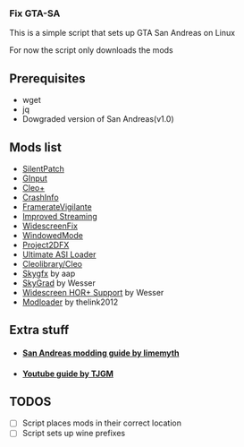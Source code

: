 ### Fix GTA-SA

This is a simple script that sets up GTA San Andreas on Linux

For now the script only downloads the mods

## Prerequisites

- wget
- jq
- Dowgraded version of San Andreas(v1.0)

## Mods list

- [SilentPatch](https://cookieplmonster.github.io/mods/gta-sa/#silentpatch)
- [GInput](https://cookieplmonster.github.io/mods/gta-sa/#ginput)
- [Cleo+](https://www.mixmods.com.br/2023/10/cleoplus/)
- [CrashInfo](https://www.mixmods.com.br/2022/09/crashinfo/)
- [FramerateVigilante](https://www.mixmods.com.br/2022/08/iii-vc-sa-framerate-vigilante/)
- [Improved Streaming](https://www.mixmods.com.br/2022/04/improved-streaming/)
- [WidescreenFix](https://github.com/ThirteenAG/WidescreenFixesPack/releases/tag/gtasa)
- [WindowedMode](https://github.com/ThirteenAG/III.VC.SA.WindowedMode)
- [Project2DFX](https://github.com/ThirteenAG/III.VC.SA.IV.Project2DFX/releases/tag/gtasa)
- [Ultimate ASI Loader](https://github.com/ThirteenAG/Ultimate-ASI-Loader)
- [Cleolibrary/Cleo](https://github.com/cleolibrary/CLEO4)
- [Skygfx](https://github.com/aap/skygfx) by aap
- [SkyGrad](https://www.mixmods.com.br/2020/01/skygrad-sky-gradient-fix-corrigir-linhas-no-ceu/) by Wesser
- [Widescreen HOR+ Support](https://www.gtagarage.com/mods/show.php?id=25380) by Wesser
- [Modloader](https://github.com/thelink2012/modloader) by thelink2012

## Extra stuff

- #### [San Andreas modding guide by limemyth](https://steamcommunity.com/sharedfiles/filedetails/?id=2817786024)
- #### [Youtube guide by TJGM](https://youtube.com/playlist?list=PLhWmxGTRhiNOqUZq096SMy5vDX_lyw3VW&si=Nn632_yaKurRmhXl)

## TODOS

- [ ] Script places mods in their correct location
- [ ] Script sets up wine prefixes
